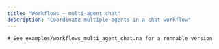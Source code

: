 ```yaml
---
title: "Workflows — multi-agent chat"
description: "Coordinate multiple agents in a chat workflow"
---
```


```na
# See examples/workflows_multi_agent_chat.na for a runnable version
```


